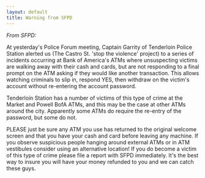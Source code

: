```yaml
---
layout: default
title: Warning from SFPD
---
```

*From SFPD:*

At yesterday's Police Forum meeting, Captain Garrity of Tenderloin Police Station alerted us (The Castro St. 'stop the violence' project) to a series of incidents occurring at Bank of America's ATMs where unsuspecting victims are walking away with their cash and cards, but are not responding to a final prompt on the ATM asking if they would like another transaction. This allows watching criminals to slip in, respond YES, then withdraw on the victim's account without re-entering the account password.

Tenderloin Station has a number of victims of this type of crime at the Market and Powell BofA ATMs, and this may be the case at other ATMs around the city. Apparently some ATMs do require the re-entry of the password, but some do not.

PLEASE just be sure any ATM you use has returned to the original welcome screen and that you have your cash and card before leaving any machine. If you observe suspicious people hanging around external ATMs or in ATM vestibules consider using an alternative location!  If you do become a victim of this type of crime please file a report with SFPD immediately.  It's the best way to insure you will have your money refunded to you and we can catch these guys.
